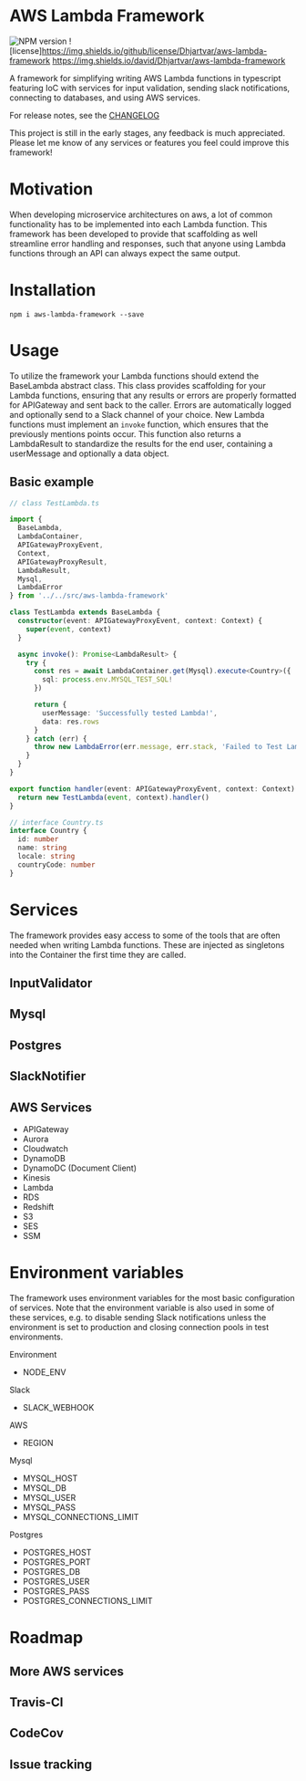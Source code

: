 # AWS Lambda Framework

![NPM version](https://img.shields.io/npm/v/aws-lambda-framework)
![license]https://img.shields.io/github/license/Dhjartvar/aws-lambda-framework
https://img.shields.io/david/Dhjartvar/aws-lambda-framework

A framework for simplifying writing AWS Lambda functions in typescript featuring IoC with services for input validation, sending slack notifications, connecting to databases, and using AWS services.

For release notes, see the [CHANGELOG](https://github.com/Dhjartvar/aws-lambda-framework/blob/master/CHANGELOG.md)

This project is still in the early stages, any feedback is much appreciated. Please let me know of any services or features you feel could improve this framework!

# Motivation

When developing microservice architectures on aws, a lot of common functionality has to be implemented into each Lambda function. This framework has been developed to provide that scaffolding as well streamline error handling and responses, such that anyone using Lambda functions through an API can always expect the same output.

# Installation

```
npm i aws-lambda-framework --save
```

# Usage

To utilize the framework your Lambda functions should extend the BaseLambda abstract class. This class provides scaffolding for your Lambda functions, ensuring that any results or errors are properly formatted for APIGateway and sent back to the caller. Errors are automatically logged and optionally send to a Slack channel of your choice. New Lambda functions must implement an `invoke` function, which ensures that the previously mentions points occur. This function also returns a LambdaResult to standardize the results for the end user, containing a userMessage and optionally a data object.

## Basic example

```typescript
// class TestLambda.ts

import {
  BaseLambda,
  LambdaContainer,
  APIGatewayProxyEvent,
  Context,
  APIGatewayProxyResult,
  LambdaResult,
  Mysql,
  LambdaError
} from '../../src/aws-lambda-framework'

class TestLambda extends BaseLambda {
  constructor(event: APIGatewayProxyEvent, context: Context) {
    super(event, context)
  }

  async invoke(): Promise<LambdaResult> {
    try {
      const res = await LambdaContainer.get(Mysql).execute<Country>({
        sql: process.env.MYSQL_TEST_SQL!
      })

      return {
        userMessage: 'Successfully tested Lambda!',
        data: res.rows
      }
    } catch (err) {
      throw new LambdaError(err.message, err.stack, 'Failed to Test Lambda!')
    }
  }
}

export function handler(event: APIGatewayProxyEvent, context: Context): Promise<APIGatewayProxyResult> {
  return new TestLambda(event, context).handler()
}

// interface Country.ts
interface Country {
  id: number
  name: string
  locale: string
  countryCode: number
}
```

# Services

The framework provides easy access to some of the tools that are often needed when writing Lambda functions. These are injected as singletons into the Container the first time they are called.

## InputValidator

## Mysql

## Postgres

## SlackNotifier

## AWS Services

- APIGateway
- Aurora
- Cloudwatch
- DynamoDB
- DynamoDC (Document Client)
- Kinesis
- Lambda
- RDS
- Redshift
- S3
- SES
- SSM

# Environment variables

The framework uses environment variables for the most basic configuration of services. Note that the environment variable is also used in some of these services, e.g. to disable sending Slack notifications unless the environment is set to production and closing connection pools in test environments.

Environment

- NODE_ENV

Slack

- SLACK_WEBHOOK

AWS

- REGION

Mysql

- MYSQL_HOST
- MYSQL_DB
- MYSQL_USER
- MYSQL_PASS
- MYSQL_CONNECTIONS_LIMIT

Postgres

- POSTGRES_HOST
- POSTGRES_PORT
- POSTGRES_DB
- POSTGRES_USER
- POSTGRES_PASS
- POSTGRES_CONNECTIONS_LIMIT

# Roadmap

## More AWS services

## Travis-CI

## CodeCov

## Issue tracking

